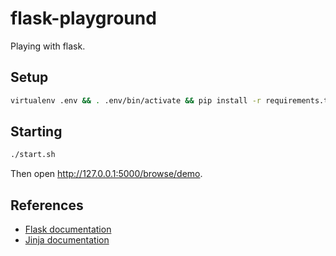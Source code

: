 # flask-playground

Playing with flask.

## Setup

```sh
virtualenv .env && . .env/bin/activate && pip install -r requirements.txt
```

## Starting

```sh
./start.sh
```

Then open <http://127.0.0.1:5000/browse/demo>.

## References

* [Flask documentation](https://flask.palletsprojects.com/en/2.0.x/)
* [Jinja documentation](https://jinja.palletsprojects.com/en/3.0.x/)
